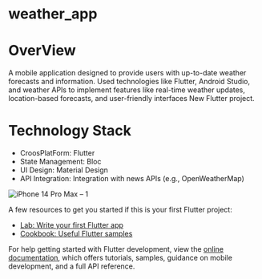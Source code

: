 # weather_app

# OverView
A mobile application designed to provide users with up-to-date weather forecasts and information.
Used technologies like Flutter, Android Studio, and weather APIs to implement features like real-time weather updates, location-based forecasts, and user-friendly interfaces New Flutter project.

# Technology Stack
- CroosPlatForm: Flutter
- State Management: Bloc
- UI Design: Material Design
- API Integration: Integration with news APIs (e.g., OpenWeatherMap)


![iPhone 14 Pro Max – 1](https://github.com/Anan-Elayan/weather_app/assets/99610614/7517cf05-4d21-4187-815e-6433281c218c)




A few resources to get you started if this is your first Flutter project:
- [Lab: Write your first Flutter app](https://docs.flutter.dev/get-started/codelab)
- [Cookbook: Useful Flutter samples](https://docs.flutter.dev/cookbook)

For help getting started with Flutter development, view the
[online documentation](https://docs.flutter.dev/), which offers tutorials,
samples, guidance on mobile development, and a full API reference.
